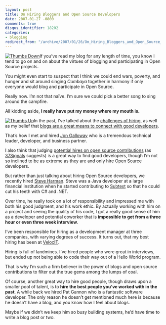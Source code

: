 ```yaml
---
layout: post
title: On Hiring Bloggers and Open Source Developers
date: 2007-01-27 -0800
comments: true
disqus_identifier: 18202
categories:
- blogging
redirect_from: "/archive/2007/01/26/On_Hiring_Bloggers_and_Open_Source_Developers.aspx/"
---
```


[![Thumbs
Down](http://haacked.com/images/haacked_com/WindowsLiveWriter/OnHiringBloggersandOpenSourceDevelopers_1135/605479_thumbs_down_with_clipping_path_thumb%5B5%5D.jpg)](http://haacked.com/images/haacked_com/WindowsLiveWriter/OnHiringBloggersandOpenSourceDevelopers_1135/605479_thumbs_down_with_clipping_path%5B7%5D.jpg)If
you’ve read my blog for any length of time, you know I tend to go on and
on about the virtues of blogging and participating in Open Source
projects.

You might even start to suspect that I think we could end wars, poverty,
and hunger and sit around singing *Cumbaya* together in harmony if only
everyone would blog and participate in Open Source.

Really now. I’m not that naïve. I’m sure we could pick a better song to
sing around the campfire.

All kidding aside, **I really have put my money where my mouth is.**

[![Thumbs
Up](http://haacked.com/images/haacked_com/WindowsLiveWriter/OnHiringBloggersandOpenSourceDevelopers_1135/605480_thumbs_up_with_clipping_path_thumb%5B5%5D.jpg)](http://haacked.com/images/haacked_com/WindowsLiveWriter/OnHiringBloggersandOpenSourceDevelopers_1135/605480_thumbs_up_with_clipping_path%5B9%5D.jpg)In
the past, I’ve talked about the [challenges of
hiring](http://haacked.com/archive/2005/12/16/Hiring_Is_Challenging.aspx "Hiring is Challenging"),
as well as my belief that [blogs are a great means to connect with good
developers](http://haacked.com/archive/2006/10/04/Better_Recruiting_Through_Blogistry.aspx "Better Recruiting Through Blogistry").

That’s how I met and hired [Jon
Galloway](http://weblogs.asp.net/jgalloway/ "Jon Galloway") who is a
tremendous technical leader, developer, and business partner.

I also think that judging [potential hires on open source
contributions](http://gettingreal.37signals.com/ch08_Actions_Not_Words.php "Open Source Contributions As a Recruitment Tool")
(as [37Signals](http://37Signals.com/ "37Signals software company")
suggests) is a great way to find good developers, though I’m not so
inclined to be as extreme as they are and only hire Open Source
developers.

But rather than just talking about hiring Open Source developers, we
recently hired [Steve
Harman](http://stevenharman.net/ "Steve Harman’s Blog"). Steve was a
Java developer at a large financial institution when he started
contributing to [Subtext](http://subtextproject.com/ "Subtext") so that
he could cut his teeth with C\# and .NET.

Over time, he really took on a lot of responsibility and impressed me
with both his good judgment, and his work ethic. By actually working
with him on a project and seeing the quality of his code, I got a really
good sense of him as a developer and potential coworker that is
**impossible to get from a three hour or even three week interview**.

I’ve been responsible for hiring as a development manager at three
companies, with varying degrees of success. It turns out, that my best
hiring has been at [VelocIT](http://veloc-it.com/ "VelocIT").

Hiring is full of landmines. I’ve hired people who were great in
interviews, but ended up not being able to code their way out of a Hello
World program.

That is why I’m such a firm believer in the power of blogs and open
source contributions to filter out the true gems among the lumps of
coal.

Of course, another great way to hire good people, though draws upon a
smaller pool of talent, is to **hire the best people you’ve worked with
in the past**. A while back we hired Pat Gannon who is a fantastic
software developer. The only reason he doesn’t get mentioned much here
is because he doesn’t have a blog, and you know how I feel about blogs.

Maybe if we didn’t we keep him so busy building systems, he’d have time
to write a blog post or two.

